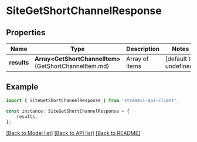# SiteGetShortChannelResponse


## Properties

Name | Type | Description | Notes
------------ | ------------- | ------------- | -------------
**results** | **Array&lt;GetShortChannelItem&gt;**(GetShortChannelItem.md) | Array of items | [default to undefined]

## Example

```typescript
import { SiteGetShortChannelResponse } from 'streamvi-api-client';

const instance: SiteGetShortChannelResponse = {
    results,
};
```

[[Back to Model list]](../README.md#documentation-for-models) [[Back to API list]](../README.md#documentation-for-api-endpoints) [[Back to README]](../README.md)
